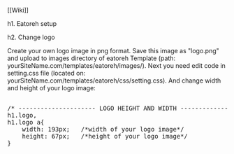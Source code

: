 [[Wiki]]

h1. Eatoreh setup




h2. Change logo


Create your own logo image in png format. Save this image as "logo.png" and upload to images directory of eatoreh Template (path: yourSiteName.com/templates/eatoreh/images/). Next you need edit code in setting.css file (located on: yourSiteName.com/templates/eatoreh/css/setting.css). And change width and height of your logo image:

<pre>			
/* --------------------- LOGO HEIGHT AND WIDTH -----------------*/
h1.logo,					
h1.logo a{
	width: 193px; 	/*width of your logo image*/
	height: 67px; 	/*height of your logo image*/
}
</pre>